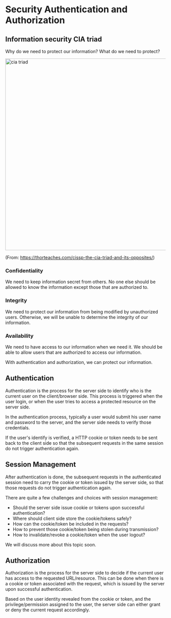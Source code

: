 # Security Authentication and Authorization

## Information security CIA triad

Why do we need to protect our information? What do we need to protect?

<img src="backend/_media/cia-triad.png" alt="cia triad" width="600"/>

(From: https://thorteaches.com/cissp-the-cia-triad-and-its-opposites/)

### Confidentiality

We need to keep information secret from others. No one else should be allowed to know the information except those that are authorized to.

### Integrity

We need to protect our information from being modified by unauthorized users. Otherwise, we will be unable to determine the integrity of our information.

### Availability

We need to have access to our information when we need it. We should be able to allow users that are authorized to access our information.

With authentication and authorization, we can protect our information.

## Authentication

Authentication is the process for the server side to identify who is the current user on the client/browser side. This process is triggered when the user login, or when the user tries to access a protected resource on the server side.

In the authentication process, typically a user would submit his user name and password to the server, and the server side needs to verify those credentials.

If the user's identify is verified, a HTTP cookie or token needs to be sent back to the client side so that the subsequent requests in the same session do not trigger authentication again.

## Session Management

After authentication is done, the subsequent requests in the authenticated session need to carry the cookie or token issued by the server side, so that those requests do not trigger authentication again.

There are quite a few challenges and choices with session management:

- Should the server side issue cookie or tokens upon successful authentication?
- Where should client side store the cookie/tokens safely?
- How can the cookie/token be included in the requests?
- How to prevent those cookie/token being stolen during transmission?
- How to invalidate/revoke a cookie/token when the user logout?

We will discuss more about this topic soon.

## Authorization

Authorization is the process for the server side to decide if the current user has access to the requested URL/resource. This can be done when there is a cookie or token associated with the request, which is issued by the server upon successful authentication.

Based on the user identity revealed from the cookie or token, and the privilege/permission assigned to the user, the server side can either grant or deny the current request accordingly.
